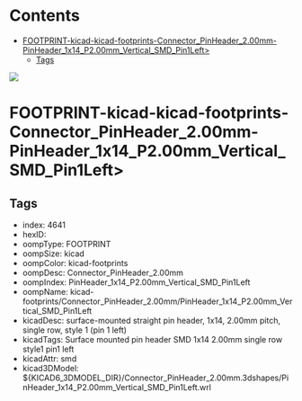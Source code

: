 



Contents
========

* [FOOTPRINT-kicad-kicad-footprints-Connector_PinHeader_2.00mm-PinHeader_1x14_P2.00mm_Vertical_SMD_Pin1Left>](#footprint-kicad-kicad-footprints-connector_pinheader_200mm-pinheader_1x14_p200mm_vertical_smd_pin1left)
	* [Tags](#tags)
  
![][im]
# FOOTPRINT-kicad-kicad-footprints-Connector_PinHeader_2.00mm-PinHeader_1x14_P2.00mm_Vertical_SMD_Pin1Left>

## Tags

- index: 4641
- hexID: 
- oompType: FOOTPRINT
- oompSize: kicad
- oompColor: kicad-footprints
- oompDesc: Connector_PinHeader_2.00mm
- oompIndex: PinHeader_1x14_P2.00mm_Vertical_SMD_Pin1Left
- oompName: kicad-footprints/Connector_PinHeader_2.00mm/PinHeader_1x14_P2.00mm_Vertical_SMD_Pin1Left
- kicadDesc: surface-mounted straight pin header, 1x14, 2.00mm pitch, single row, style 1 (pin 1 left)
- kicadTags: Surface mounted pin header SMD 1x14 2.00mm single row style1 pin1 left
- kicadAttr: smd
- kicad3DModel: ${KICAD6_3DMODEL_DIR}/Connector_PinHeader_2.00mm.3dshapes/PinHeader_1x14_P2.00mm_Vertical_SMD_Pin1Left.wrl



[im]: image.png
